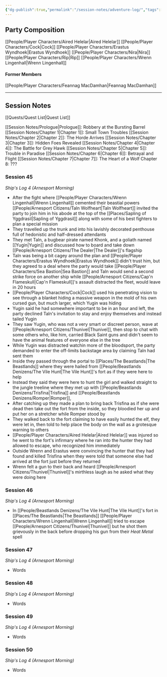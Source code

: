 ```yaml
---
{"dg-publish":true,"permalink":"/session-notes/adventure-log/","tags":["CampaignNotes"]}
---
```


## Party Composition
[[People/Player Characters/Aired Helelar\|Aired Helelar]]
[[People/Player Characters/Cock\|Cock]]
[[People/Player Characters/Erastus Wyndhoek\|Erastus Wyndhoek]]
[[People/Player Characters/Nira\|Nira]]
[[People/Player Characters/Rip\|Rip]]
[[People/Player Characters/Wrenn Lingenhall\|Wrenn Lingenhall]]

#### Former Members
[[People/Player Characters/Feannag MacDamhan\|Feannag MacDamhan]]

---
## Session Notes
[[Quests/Quest List\|Quest List]]

[[Session Notes/Prologue\|Prologue]]: Robbery at the Bursting Barrel
[[Session Notes/Chapter 1\|Chapter 1]]: Small Town Troubles
[[Session Notes/Chapter 2\|Chapter 2]]: The Horde Arrives
[[Session Notes/Chapter 3\|Chapter 3]]: Hidden Foes Revealed
[[Session Notes/Chapter 4\|Chapter 4]]: The Battle for Grey Hawk
[[Session Notes/Chapter 5\|Chapter 5]]: Trouble in Paradise
[[Session Notes/Chapter 6\|Chapter 6]]: Betrayal and Flight
[[Session Notes/Chapter 7\|Chapter 7]]: The Heart of a Wolf
Chapter 8: ???
### Session 45
*Ship's Log 4 (Arnesport Morning)*
* After the fight where [[People/Player Characters/Wrenn Lingenhall\|Wrenn Lingenhall]] cemented their beastial powers [[People/Arnesport Citizens/Taln Wolfheart\|Taln Wolfheart]] invited the party to join him in his abode at the top of the [[Places/Sapling of Yggdrasil\|Sapling of Yggdrasil]] along with some of his best fighters to plan a special mission
* They travelled up the trunk and into his lavishly decorated penthouse full of hedonistic and half-dressed attendants
* They met Taln, a bugbear pirate named Khonk, and a goliath named [[Yugin\|Yugin]] and discussed how to board and take down [[People/Arnesport Citizens/The Dealer\|The Dealer]]'s flagship
* Taln was being a bit cagey around the plan and [[People/Player Characters/Erastus Wyndhoek\|Erastus Wyndhoek]] didn't trust him, but they agreed to a deal where the party would take [[People/Player Characters/Sea Bastion\|Sea Bastion]] and Taln would send a second strike force on another ship while [[People/Arnesport Citizens/Cap'n Flameskull\|Cap'n Flameskull]]'s assault distracted the fleet, would leave in 20 hours
* [[People/Player Characters/Cock\|Cock]] used his penetrating vision to see through a blanket hiding a massive weapon in the mold of his own cursed gun, but much larger, which Yugin was hiding
* Yugin said he had somewhere important to be in an hour and left, the party declined Taln's invitation to stay and enjoy themselves and instead tailed Yugin
* They saw Yugin, who was not a very smart or discreet person, wave at [[People/Arnesport Citizens/Thunivel\|Thunivel]], then stop to chat with some others who, like him, carried Black Saint guns and didn't seem to have the animal features of everyone else in the tree
* While Yugin was distracted watchin more of the bloodsport, the party demanded to enter the off-limits backstage area by claiming Taln had sent them
* Inside they passed through the portal to [[Places/The Beastlands\|The Beastlands]] where they were hailed from [[People/Beastlands Denizens/The Vile Hunt\|The Vile Hunt]]'s fort as if they were here to help
* Instead they said they were here to hunt the girl and walked straight to the jungle treeline where they met up with [[People/Beastlands Denizens/Trisfina\|Trisfina]] and [[People/Beastlands Denizens/Romper\|Romper]],
* After catching up they made a plan to bring back Trisfina as if she were dead then take out the fort from the inside, so they bloodied her up and put her on a stretcher while Romper stood by
* They walked back to the fort claiming to have easily hunted the elf, they were let in, then told to help place the body on the wall as a grotesque warning to others
* [[People/Player Characters/Aired Helelar\|Aired Helelar]] was injured so he went to the fort's infirmary where he ran into the hunter they had allowed to escape, who recognized him immediately
* Outside Wrenn and Erastus were convincing the hunter that they had found and killed Trisfina when they were told that someone else had arrived at the fort just before they returned
* Wrenn felt a gun to their back and heard [[People/Arnesport Citizens/Thunivel\|Thunivel]]'s mirthless laugh as he asked what they were doing here
### Session 46
*Ship's Log 4 (Arnesport Morning)*
* In [[People/Beastlands Denizens/The Vile Hunt\|The Vile Hunt]]'s fort in [[Places/The Beastlands\|The Beastlands]] [[People/Player Characters/Wrenn Lingenhall\|Wrenn Lingenhall]] tried to escape [[People/Arnesport Citizens/Thunivel\|Thunivel]] but he shot them grievously in the back before dropping his gun from their *Heat Metal* spell
### Session 47
*Ship's Log 4 (Arnesport Morning)*
* Words
### Session 48
*Ship's Log 4 (Arnesport Morning)*
* Words
### Session 49
*Ship's Log 4 (Arnesport Morning)*
* Words
### Session 50
*Ship's Log 4 (Arnesport Morning)*
* Words